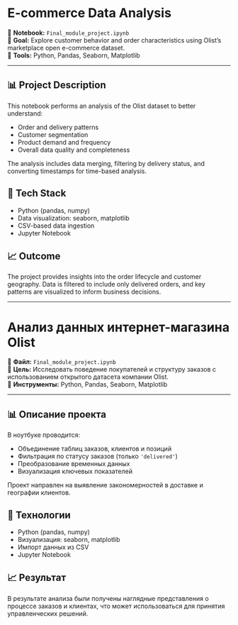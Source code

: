 # E-commerce Data Analysis

📁 **Notebook:** `Final_module_project.ipynb`  
🎯 **Goal:** Explore customer behavior and order characteristics using Olist’s marketplace open e-commerce dataset.  
🧰 **Tools:** Python, Pandas, Seaborn, Matplotlib

---

## 📊 Project Description

This notebook performs an analysis of the Olist dataset to better understand:

- Order and delivery patterns
- Customer segmentation
- Product demand and frequency
- Overall data quality and completeness

The analysis includes data merging, filtering by delivery status, and converting timestamps for time-based analysis.

## 🔧 Tech Stack

- Python (pandas, numpy)
- Data visualization: seaborn, matplotlib
- CSV-based data ingestion
- Jupyter Notebook

## 📈 Outcome

The project provides insights into the order lifecycle and customer geography. Data is filtered to include only delivered orders, and key patterns are visualized to inform business decisions.

---

# Анализ данных интернет-магазина Olist

📁 **Файл:** `Final_module_project.ipynb`  
🎯 **Цель:** Исследовать поведение покупателей и структуру заказов с использованием открытого датасета компании Olist.  
🧰 **Инструменты:** Python, Pandas, Seaborn, Matplotlib

---

## 📊 Описание проекта

В ноутбуке проводится:

- Объединение таблиц заказов, клиентов и позиций
- Фильтрация по статусу заказов (только `'delivered'`)
- Преобразование временных данных
- Визуализация ключевых показателей

Проект направлен на выявление закономерностей в доставке и географии клиентов.

## 🔧 Технологии

- Python (pandas, numpy)
- Визуализация: seaborn, matplotlib
- Импорт данных из CSV
- Jupyter Notebook

## 📈 Результат

В результате анализа были получены наглядные представления о процессе заказов и клиентах, что может использоваться для принятия управленческих решений.
